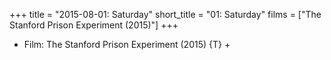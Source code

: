 +++
title = "2015-08-01: Saturday"
short_title = "01: Saturday"
films = ["The Stanford Prison Experiment (2015)"]
+++


* Film: The Stanford Prison Experiment (2015) {T} +
